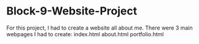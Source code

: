 # Block-9-Website-Project

For this project, I had to create a website all about me. There were 3 main webpages I had to create:
index.html
about.html
portfolio.html

